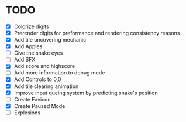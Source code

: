 # TODO

 - [x] Colorize digits
 - [x] Prerender digits for preformance and rendering consistency reasons
 - [x] Add tile uncovering mechanic
 - [x] Add Apples
 - [ ] Give the snake eyes
 - [ ] Add SFX
 - [x] Add score and highscore
 - [ ] Add more information to debug mode
 - [x] Add Controls to 0,0
 - [x] Add tile clearing animation
 - [x] Improve input queing system by predicting snake's position
 - [ ] Create Favicon
 - [x] Create Paused Mode
 - [ ] Explosions